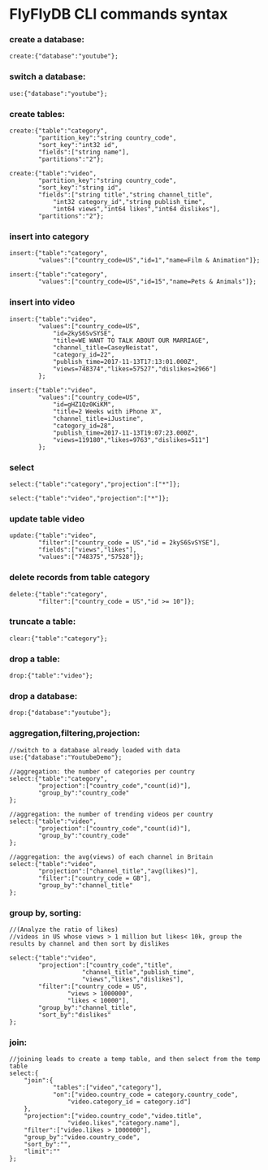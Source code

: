 # FlyFlyDB CLI commands syntax
### create a database:
```Fly
create:{"database":"youtube"};
```
### switch a database:
```Fly
use:{"database":"youtube"};
```
### create tables:
```Fly
create:{"table":"category",
        "partition_key":"string country_code",
        "sort_key":"int32 id",
        "fields":["string name"],
        "partitions":"2"};

create:{"table":"video",
        "partition_key":"string country_code",
        "sort_key":"string id",
        "fields":["string title","string channel_title",
            "int32 category_id","string publish_time",
            "int64 views","int64 likes","int64 dislikes"],
        "partitions":"2"};
```
### insert into category
```Fly
insert:{"table":"category",
        "values":["country_code=US","id=1","name=Film & Animation"]};

insert:{"table":"category",
        "values":["country_code=US","id=15","name=Pets & Animals"]};
```
### insert into video
    insert:{"table":"video",
            "values":["country_code=US",
                "id=2kyS6SvSYSE",
                "title=WE WANT TO TALK ABOUT OUR MARRIAGE",
                "channel_title=CaseyNeistat",
                "category_id=22",
                "publish_time=2017-11-13T17:13:01.000Z",
                "views=748374","likes=57527","dislikes=2966"]
            };
    
    insert:{"table":"video",
            "values":["country_code=US",
                "id=gHZ1Qz0KiKM",
                "title=2 Weeks with iPhone X",
                "channel_title=iJustine",
                "category_id=28",
                "publish_time=2017-11-13T19:07:23.000Z",
                "views=119180","likes=9763","dislikes=511"]
            };
### select
    select:{"table":"category","projection":["*"]};
    
    select:{"table":"video","projection":["*"]};
### update table video
    update:{"table":"video",
            "filter":["country_code = US","id = 2kyS6SvSYSE"],
            "fields":["views","likes"],
            "values":["748375","57528"]};
### delete records from table category
    delete:{"table":"category",
            "filter":["country_code = US","id >= 10"]};
### truncate a table:
    clear:{"table":"category"};
### drop a table:
    drop:{"table":"video"};
### drop a database:
    drop:{"database":"youtube"};

### aggregation,filtering,projection:
    //switch to a database already loaded with data
    use:{"database":"YoutubeDemo"};
    
    //aggregation: the number of categories per country
    select:{"table":"category",
    		"projection":["country_code","count(id)"],
    		"group_by":"country_code"
    };
    
    //aggregation: the number of trending videos per country
    select:{"table":"video",
    		"projection":["country_code","count(id)"],
    		"group_by":"country_code"
    };
    
    //aggregation: the avg(views) of each channel in Britain
    select:{"table":"video",
            "projection":["channel_title","avg(likes)"],
            "filter":["country_code = GB"],
            "group_by":"channel_title"
    };
### group by, sorting:
```Fly
//(Analyze the ratio of likes)
//videos in US whose views > 1 million but likes< 10k, group the results by channel and then sort by dislikes

select:{"table":"video",
        "projection":["country_code","title",
        			"channel_title","publish_time",
        			"views","likes","dislikes"],
        "filter":["country_code = US",
        		"views > 1000000",
        		"likes < 10000"],
        "group_by":"channel_title",
        "sort_by":"dislikes"
};
```
### join:
```Fly
//joining leads to create a temp table, and then select from the temp table
select:{
    "join":{
    		"tables":["video","category"],
    		"on":["video.country_code = category.country_code",
    			"video.category_id = category.id"]
    },
    "projection":["video.country_code","video.title",
    			"video.likes","category.name"],
    "filter":["video.likes > 1000000"],
    "group_by":"video.country_code",
    "sort_by":"",
    "limit":""
};
```

